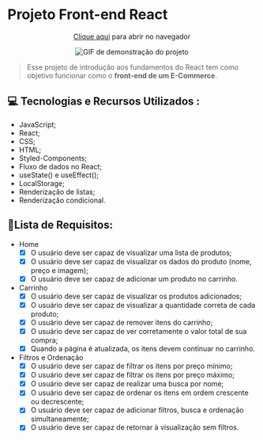 # Projeto Front-end React

<div align="center">
<p><a href="https://falcaomm-projetofront-react.surge.sh/">Clique aqui</a> para abrir no navegador<p/>
<img src="#" alt="GIF de demonstração do projeto">
</div>

> Esse projeto de introdução aos fundamentos do React tem como objetivo funcionar como o **front-end de um E-Commerce**.

## 💻 Tecnologias e Recursos Utilizados : 
* JavaScript;
* React;
* CSS;
* HTML;
* Styled-Components;
* Fluxo de dados no React;
* useState() e useEffect();
* LocalStorage;
* Renderização de listas;
* Renderização condicional.

## 📝Lista de Requisitos:
- Home 
    - [x]  O usuário deve ser capaz de visualizar uma lista de produtos;
    - [x]  O usuário deve ser capaz de visualizar os dados do produto (nome, preço e imagem);
    - [x]  O usuário deve ser capaz de adicionar um produto no carrinho.
- Carrinho
    - [x]  O usuário deve ser capaz de visualizar os produtos adicionados;
    - [x]  O usuário deve ser capaz de visualizar a quantidade correta de cada produto;
    - [x]  O usuário deve ser capaz de remover itens do carrinho;
    - [x]  O usuário deve ser capaz de ver corretamente o valor total de sua compra;
    - [x]  Quando a página é atualizada, os itens devem continuar no carrinho.
- Filtros e Ordenação
    - [x]  O usuário deve ser capaz de filtrar os itens por preço mínimo;
    - [x]  O usuário deve ser capaz de filtrar os itens por preço máximo;
    - [x]  O usuário deve ser capaz de realizar uma busca por nome;
    - [x]  O usuário deve ser capaz de ordenar os itens em ordem crescente ou decrescente;
    - [x]  O usuário deve ser capaz de adicionar  filtros, busca e ordenação simultaneamente;
    - [x]  O usuário deve ser capaz de retornar à visualização sem filtros.
